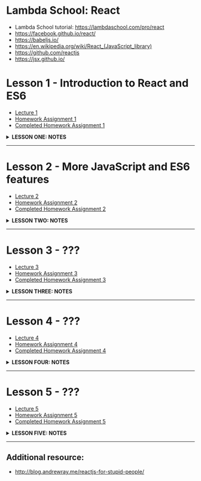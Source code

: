 # Lambda School: React
- Lambda School tutorial: https://lambdaschool.com/pro/react
- https://facebook.github.io/react/
- https://babeljs.io/
- https://en.wikipedia.org/wiki/React_(JavaScript_library)
- https://github.com/reactjs
- https://jsx.github.io/

# Lesson 1 - Introduction to React and ES6
- [Lecture 1](https://youtu.be/7QwRtGtluJk)
- [Homework Assignment 1](https://github.com/SunJieMing/LS-Pro-React-I)
- [Completed Homework Assignment 1]()

<details><summary><b>LESSON ONE: NOTES</b></summary><p>

### LESSON ONE LECTURE NOTES
#### [@1m08s](https://youtu.be/7QwRtGtluJk?t=1m08s) **Lecture starts**
- https://jsbin.com/
  - Pull up the JavaScript menu and select ES6/Babel
- ES6 and Babel to use NEW and EXCITING ECMAScript features
- **`let` and `const` - say goodbye to `var`**
```js
let x = 5;    // let says we're creating a variable which can be changed later on
const y = 10; // defining a constant and we NEVER want it to change - an error appears if we try and change it
```
- [JS "block" scoping](Lecture1/ifTrue.js)
```js
if (true) {
  var x = 'hi';
  console.log(x); // ---> hi
}                 // ---> function scope remains so x = 'hi'
console.log(x);   // ---> hi
```
- [Block Scope](Lecture1/blockScope.js)
- Can think of it as if all the code is happening inside the same function
```js
function foo() {
  if (true) {
    var x = 'hi';
    console.log(x);
  }
  console.log(x);
}
foo();          // ---> hi \n hi
console.log(x); // <--- ReferenceError!!!
```
- BOTH `let` and  `const` are BLOCK SCOPED
- `let`
```js
if (true) {
  let x = 'hi';
  console.log(x) // ---> hi
}

console.log(x)   // <--- ReferenceError
```
- `const`
```js
if (true) {
  const x = 'hi';
  console.log(x) // ---> hi
}

console.log(x)   // <--- ReferenceError
```
- `const` is immutable, e.g.
```js
const x = 5;
x++;         // <--- ERROR!!!
```
- compare to `let`
```js
let x = 5;
x++;
console.log(x); // ---> 6
```
- Don't use `var`. Always use `const`, unless it has to change, then use `let`
#### [@7m](https://youtu.be/7QwRtGtluJk?t=7m) **Babel**
- https://babeljs.io/
- Babel takes the ES6 code and compiles it
#### [@7m44s](https://youtu.be/7QwRtGtluJk?t=7m44s) **Constructors and Syntactic Sugar**
- Constructors:
```js
function User(options) {
  this.name     = options.name;
  this.password = options.password;
}
const me = new User({name: 'Ben', password: '12345'});

console.log(me)
```
- NEW Constructor syntax BASIC:
```js
class User(options) {
  sayHello() {
    console.log('hello!');
  }
}
const me = new User({
  name: 'Ben',      // <--- ignored for right now
  password: '12345' // <--- ignored for right now
});

me.sayHello(); // <--- hello!
```
- NEW Constructor with construction and text formatting:
```js
class User(options) {
  constructor(options) {
    this.name     = options.name;
    this.password = options.password;
  }

  sayHello() {
    // console.log('Hello! My name is ' + this.name + '.');
    console.log(`Hello! My name is $(this.name).`); // NEW FORMATTING WITH BACKTICKS!!
  }
}
const me = new User({
  name: 'Ben',
  password: '12345'
});

me.sayHello(); // <--- Hello! My name is Ben.
```
#### [@13m23s](https://youtu.be/7QwRtGtluJk?t=13m23s) **Create React Apps**
- `sudo npm install -g create-react-app`
- `-g` makes it global
- once it's globally, the `create-react-app <app name>` command works!
- localhost:3000
- ES6 class
#### [@20m48s](https://youtu.be/7QwRtGtluJk?t=20m48s) **Importing and Exporting**
- Instead of one big file for a web page, you can use several files - more manageable.
- e.g. import <something> from './file_path';
- e.g. export default App
- destructured import statement, e.g.
```js
import React, { Component } from 'react';
...

class App extends Component {
  ...
}
```
  IS THE SAME THINGS AS:
```js
import React from 'react';
...

class App extends React.Component {
  ...
}
```
#### [@26m32s](https://youtu.be/7QwRtGtluJk?t=26m32s) **Components and Render Methods**
- every React component has a render method.
- Render method is where the HTML is defined which ends up on screen
- JSX: html-like code
  - https://jsx.github.io/
- It all gets boiled down to ES5 code...
- ONE element gets returned, but it can have tons of stuff in it.
```js
class App extends Component {
  render() {
    return (
      <div>
        Hello World!
      </div>
    );
  }
}

export default App;
```
- Files for components are usually Capitalized.js
- e.g. NavBar.js
```js
import React, { Component } from 'react'; // <--- no dot slash means look in node modules folder
import './NavBar.css'; // <--- works with className="navbar"

export default class NavBar extends Component {
  render() {
    return {
      <div className="navbar"> // <--- somewhat different attributes

      </div>
    }
  }
}
```
WORKS WITH "NavBar.css"
```css
.navbar {
  height: 100px;
  background-color: whitesmoke;
}
```
AND THIS:
```js
import React, {Component} from 'react';
import NavBar from './NavBar' // <--- defaults to .js
import logo from './logo.svg';
import './App.css';

class App extends Component {
  render() {
    return (
      <div>
        <NavBar /> // <--- all html elements can be self-closing
      </div>
    );
  }
}

export default App;
```
- NavBarButton.js
```js
import React, { Component } from 'react';

export default class NavBarButton extends Component {

}
```
SAME AS
```js
import React, { Component } from 'react';

class NavBarButton extends Component {
  render() {
    <button>
      // NavBar Button
      { this.prop.text }
    </button>
  }
}

export default NavBarButton;
```
- NavBar.js
```js
import React, { Component } from 'react'; // <--- no dot slash means look in node modules folder
import './NavBar.css'; // <--- works with className="navbar"

export default class NavBar extends Component {
  render() {
    return {
      <div className="navbar"> // <--- somewhat different attributes
        <NavBarButton text={}'Home'} />
        <NavBarButton text={}'FAQ'} />
        <NavBarButton text={}'LogIn'} />
      </div>
    }
  }
}
```


</p></details>

***
# Lesson 2 - More JavaScript and ES6 features
- [Lecture 2](https://youtu.be/FQPowZglpJA)
- [Homework Assignment 2](https://github.com/SunJieMing/LS-Pro-React-II)
- [Completed Homework Assignment 2]()

<details><summary><b>LESSON TWO: NOTES</b></summary><p>

### LESSON TWO LECTURE NOTES

</p></details>

***
# Lesson 3 - ???
- [Lecture 3](https://youtu.be/ULx7gruIh20)
- [Homework Assignment 3](https://github.com/SunJieMing/LS-Pro-React-III)
- [Completed Homework Assignment 3]()

<details><summary><b>LESSON THREE: NOTES</b></summary><p>

### LESSON THREE LECTURE NOTES

</p></details>

***
# Lesson 4 - ???
- [Lecture 4](https://youtu.be/vi8oJD5EcX8)
- [Homework Assignment 4](https://github.com/SunJieMing/LS-Pro-React-IV)
- [Completed Homework Assignment 4]()

<details><summary><b>LESSON FOUR: NOTES</b></summary><p>

### LESSON FOUR LECTURE NOTES

</p></details>

***
# Lesson 5 - ???
- [Lecture 5](https://youtu.be/Mnfo3aCnri8)
- [Homework Assignment 5](https://github.com/SunJieMing/LS-Pro-React-V)
- [Completed Homework Assignment 5]()

<details><summary><b>LESSON FIVE: NOTES</b></summary><p>

### LESSON FIVE LECTURE NOTES

</p></details>

***
## Additional resource:
- http://blog.andrewray.me/reactjs-for-stupid-people/
